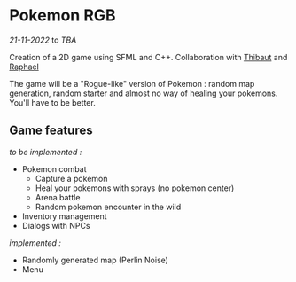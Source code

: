 # Pokemon RGB

*21-11-2022* to *TBA*

Creation of a 2D game using SFML and C++. Collaboration with
[Thibaut](https://github.com/Loctryl) and
[Raphael](https://github.com/SmartNewt)

The game will be a "Rogue-like" version of Pokemon : random map generation, random starter and 
almost no way of healing your pokemons. You'll have to be better.

## Game features

*to be implemented :*
* Pokemon combat
  * Capture a pokemon
  * Heal your pokemons with sprays (no pokemon center)
  * Arena battle
  * Random pokemon encounter in the wild
* Inventory management
* Dialogs with NPCs

*implemented :*
* Randomly generated map (Perlin Noise)
* Menu
